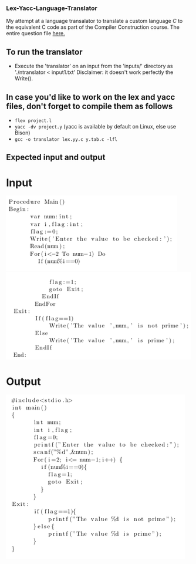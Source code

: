 ### Lex-Yacc-Language-Translator

My attempt at a language transalator to translate a custom language *C* to the equivalent C code
as part of the Compiler Construction course. The entire question file [here.](media/Assignment.pdf)


## To run the translator
* Execute the 'translator' on an input from the 'inputs/' directory as './ntranslator < input1.txt'
Disclaimer: it doesn't work perfectly the Write().


## In case you'd like to work on the lex and yacc files, don't forget to compile them as follows
* `flex project.l`
* `yacc -dv project.y` (yacc is available by default on Linux, else use Bison)
* `gcc -o translator lex.yy.c y.tab.c -lfl`


## Expected input and output

# Input

![input1](media/custom_1.png)
![input2](media/custom_2.png)


# Output

![output](media/c_output.png)
